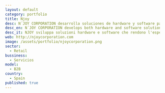```yaml
---
layout: default
category: portfolio
title: Njoy
desc: N´JOY CORPORATION desarrolla soluciones de hardware y software para hacer la experiencia de compra más agradable en el punto de venta
desc_en: N´JOY CORPORATION develops both hardware and software solutions to make the shopping experience more enjoyable at the point of sale.
desc_it: NJOY sviluppa soluzioni hardware e software che rendono l'esperienza di shopping piacevole e interattiva.
web: http://njoycorporation.com
image: /assets/portfolio/njoycorporation.png
sector: 
  - Retail
bussiness: 
  - Servicios
model:
  - B2B
country: 
  - Spain
published: true
---
```

